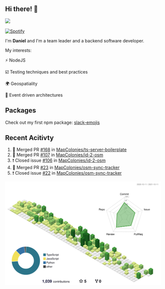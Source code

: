 ## Hi there! 👋

<p>
  <img src="https://github-readme-stats.vercel.app/api?username=syncush&theme=tokyonight">
</p>

[![Spotify](https://novatorem-rust.vercel.app/api/spotify)](https://open.spotify.com/user/syncush)

I'm **Daniel** and I'm a team leader and a backend software developer.

My interests:

⚡ NodeJS

☑️ Testing techniques and best practices

🌍 Geospatiality

🧠 Event driven architectures

## Packages
Check out my first npm package: [slack-emojis](https://www.npmjs.com/package/slack-emojis)

## Recent Acitivty
<!--START_SECTION:activity-->
1. 🎉 Merged PR [#168](https://github.com/MapColonies/ts-server-boilerplate/pull/168) in [MapColonies/ts-server-boilerplate](https://github.com/MapColonies/ts-server-boilerplate)
2. 🎉 Merged PR [#107](https://github.com/MapColonies/id-2-osm/pull/107) in [MapColonies/id-2-osm](https://github.com/MapColonies/id-2-osm)
3. ❗️ Closed issue [#106](https://github.com/MapColonies/id-2-osm/issues/106) in [MapColonies/id-2-osm](https://github.com/MapColonies/id-2-osm)
4. 🎉 Merged PR [#23](https://github.com/MapColonies/osm-sync-tracker/pull/23) in [MapColonies/osm-sync-tracker](https://github.com/MapColonies/osm-sync-tracker)
5. ❗️ Closed issue [#22](https://github.com/MapColonies/osm-sync-tracker/issues/22) in [MapColonies/osm-sync-tracker](https://github.com/MapColonies/osm-sync-tracker)
<!--END_SECTION:activity-->

![contrib](./profile-3d-contrib/profile-green-animate.svg)
